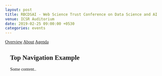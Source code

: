 ```yaml
---
layout: post
title: RBCDSAI - Web Science Trust Conference on Data Science and AI
venue: ICSR Auditorium
date: 2019-02-25 09:00:00 +0530
categories: events
---
```


<html>
<head>
<meta name="viewport" content="width=device-width, initial-scale=1">
<style>
body {
  margin: 0;
  font-family: "Times New Roman", Times, serif;
}

.topnav {
  overflow: hidden;
  background-color: #ffffff;
}

.topnav a {
  float: left;
  color: #c0c0c0;
  text-align: center;
  padding: 7px 8px;
  text-decoration: none;
  font-size: 18px;
  
}

.topnav a:hover {
  background-color: #ffffff;
  color: black;
}

.topnav a.active {
  background-color: #ffffff;
  color: black;
}
</style>
</head>
<body>

<div class="topnav">
  <a class="active" href="#home">Overview</a>
  <a href="#news">About</a>
  <a href="/assets/wst-agenda.html">Agenda</a>
 
</div>

<div style="padding-left:16px">
  <h2>Top Navigation Example</h2>
  <p>Some content..</p>
</div>

</body>
</html>
